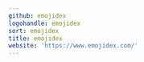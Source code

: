 ```yaml
---
github: emojidex
logohandle: emojidex
sort: emojidex
title: emojidex
website: 'https://www.emojidex.com/'
---
```

